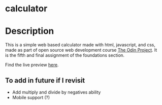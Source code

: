 # calculator

# Description

This is a simple web based calculator made with html, javascript, and css, made as part of open source web development course [The Odin Project](https://www.theodinproject.com). It is the fifth and final assignment of the foundations section.

Find the live preview [here](https://kaglet.github.io/calculator/). 

## To add in future if I revisit

- Add multiply and divide by negatives ability
- Mobile support (?)